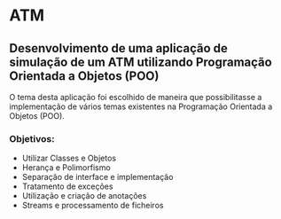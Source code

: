 # ATM
## Desenvolvimento de uma aplicação de simulação de um ATM utilizando Programação Orientada a Objetos (POO)

O tema desta aplicação foi escolhido de maneira que possibilitasse a implementação de vários temas existentes na Programação Orientada a Objetos (POO).

### Objetivos:
- Utilizar Classes e Objetos
- Herança e Polimorfismo
- Separação de interface e implementação
- Tratamento de exceções
- Utilização e criação de anotações
- Streams e processamento de ficheiros
